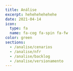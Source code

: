 ```yaml
---
title: Análise
excerpt: hehehehehehehe
date: 2021-04-14
icon:
  type: fa
  name: fa-cog fa-spin fa-fw
color: green
sections:
  - /analise/cenarios
  - /analise/nfr
  - /analise/backlog
  - /analise/versionamento
---
```

